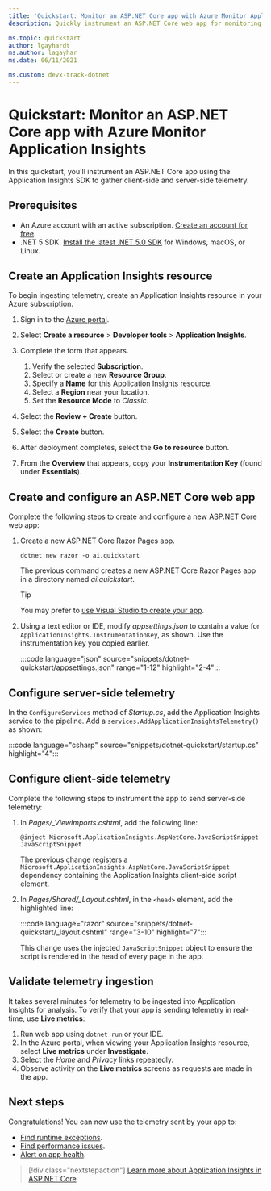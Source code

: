 ```yaml
---
title: 'Quickstart: Monitor an ASP.NET Core app with Azure Monitor Application Insights'
description: Quickly instrument an ASP.NET Core web app for monitoring with Azure Monitor Application Insights

ms.topic: quickstart
author: lgayhardt
ms.author: lagayhar
ms.date: 06/11/2021

ms.custom: devx-track-dotnet
---
```


# Quickstart: Monitor an ASP.NET Core app with Azure Monitor Application Insights

In this quickstart, you'll instrument an ASP.NET Core app using the Application Insights SDK to gather client-side and server-side telemetry.

## Prerequisites

- An Azure account with an active subscription. [Create an account for free](https://azure.microsoft.com/free/?ref=microsoft.com&utm_source=microsoft.com&utm_medium=docs&utm_campaign=visualstudio).
- .NET 5 SDK. [Install the latest .NET 5.0 SDK](https://dotnet.microsoft.com/download/dotnet/5.0) for Windows, macOS, or Linux.

## Create an Application Insights resource

To begin ingesting telemetry, create an Application Insights resource in your Azure subscription.

1. Sign in to the [Azure portal](https://portal.azure.com/).

1. Select **Create a resource** > **Developer tools** > **Application Insights**.

1. Complete the form that appears.
    1. Verify the selected **Subscription**.
    1. Select or create a new **Resource Group**.
    1. Specify a **Name** for this Application Insights resource.
    1. Select a **Region** near your location.
    1. Set the **Resource Mode** to *Classic*. 

1. Select the **Review + Create** button.
1. Select the **Create** button.
1. After deployment completes, select the **Go to resource** button.
1. From the **Overview** that appears, copy your **Instrumentation Key** (found under **Essentials**).

## Create and configure an ASP.NET Core web app

Complete the following steps to create and configure a new ASP.NET Core web app:

1. Create a new ASP.NET Core Razor Pages app.
    
    ```dotnetcli
    dotnet new razor -o ai.quickstart
    ```
    
    The previous command creates a new ASP.NET Core Razor Pages app in a directory named *ai.quickstart*. 
    
    > [!TIP]
    > You may prefer to [use Visual Studio to create your app](/visualstudio/ide/quickstart-aspnet-core).

1. Using a text editor or IDE, modify *appsettings.json* to contain a value for `ApplicationInsights.InstrumentationKey`, as shown. Use the instrumentation key you copied earlier.

    :::code language="json" source="snippets/dotnet-quickstart/appsettings.json" range="1-12" highlight="2-4":::

## Configure server-side telemetry

In the `ConfigureServices` method of *Startup.cs*, add the Application Insights service to the pipeline. Add a `services.AddApplicationInsightsTelemetry()` as shown:

:::code language="csharp" source="snippets/dotnet-quickstart/startup.cs" highlight="4":::

## Configure client-side telemetry

Complete the following steps to instrument the app to send server-side telemetry:

1. In *Pages/_ViewImports.cshtml*, add the following line:

    ```razor
    @inject Microsoft.ApplicationInsights.AspNetCore.JavaScriptSnippet JavaScriptSnippet
    ```

    The previous change registers a `Microsoft.ApplicationInsights.AspNetCore.JavaScriptSnippet` dependency containing the Application Insights client-side script element.

1. In *Pages/Shared/_Layout.cshtml*, in the `<head>` element, add the highlighted line:

    :::code language="razor" source="snippets/dotnet-quickstart/_layout.cshtml" range="3-10" highlight="7":::

   This change uses the injected `JavaScriptSnippet` object to ensure the script is rendered in the head of every page in the app.

## Validate telemetry ingestion

It takes several minutes for telemetry to be ingested into Application Insights for analysis. To verify that your app is sending telemetry in real-time, use **Live metrics**:

1. Run web app using `dotnet run` or your IDE.
1. In the Azure portal, when viewing your Application Insights resource, select **Live metrics** under **Investigate**.
1. Select the *Home* and *Privacy* links repeatedly.
1. Observe activity on the **Live metrics** screens as requests are made in the app.

## Next steps

Congratulations! You can now use the telemetry sent by your app to:

- [Find runtime exceptions](tutorial-runtime-exceptions.md).
- [Find performance issues](tutorial-performance.md).
- [Alert on app health](tutorial-alert.md).

> [!div class="nextstepaction"]
> [Learn more about Application Insights in ASP.NET Core](asp-net-core.md)
